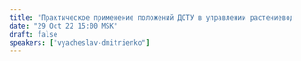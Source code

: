 ```yaml
---
title: "Практическое применение положений ДОТУ в управлении растениеводством"
date: "29 Oct 22 15:00 MSK"
draft: false
speakers: ["vyacheslav-dmitrienko"]
---
```


